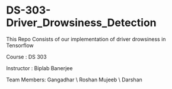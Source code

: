 # DS-303-Driver_Drowsiness_Detection

This Repo Consists of our implementation of driver drowsiness in Tensorflow

Course      : DS 303

Instructor  : Biplab Banerjee

Team Members:
Gangadhar
\\ Roshan Mujeeb
\\ Darshan
